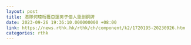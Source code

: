 ```yaml
---
layout: post
title: 港隊何瑋桁獲亞運男子個人重劍銅牌
date: 2023-09-26 19:36:10.000000000 +08:00
link: https://news.rthk.hk/rthk/ch/component/k2/1720195-20230926.htm
categories: rthk
---
```




